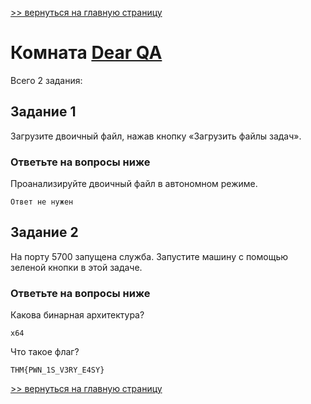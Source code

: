 [>> вернуться на главную страницу](https://github.com/BEPb/tryhackme/blob/master/README.md)

# Комната [Dear QA](https://tryhackme.com/r/room/dearqa) 

Всего 2 задания:
## Задание 1
Загрузите двоичный файл, нажав кнопку «Загрузить файлы задач».
### Ответьте на вопросы ниже
Проанализируйте двоичный файл в автономном режиме.

```commandline
Ответ не нужен
```

## Задание 2
На порту 5700 запущена служба. Запустите машину с помощью зеленой кнопки в этой задаче.
### Ответьте на вопросы ниже
Какова бинарная архитектура?
```commandline
x64
```
Что такое флаг?
```commandline
THM{PWN_1S_V3RY_E4SY}
```

[>> вернуться на главную страницу](https://github.com/BEPb/tryhackme/blob/master/README.md)